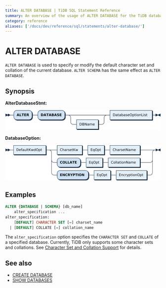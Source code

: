```yaml
---
title: ALTER DATABASE | TiDB SQL Statement Reference
summary: An overview of the usage of ALTER DATABASE for the TiDB database.
category: reference
aliases: ['/docs/dev/reference/sql/statements/alter-database/']
---
```


# ALTER DATABASE

`ALTER DATABASE` is used to specify or modify the default character set and collation of the current database. `ALTER SCHEMA` has the same effect as `ALTER DATABASE`.

## Synopsis

**AlterDatabaseStmt:**

![AlterDatabaseStmt](/media/sqlgram/AlterDatabaseStmt.png)

**DatabaseOption:**

![DatabaseOption](/media/sqlgram/DatabaseOption.png)

## Examples

```sql
ALTER {DATABASE | SCHEMA} [db_name]
    alter_specification ...
alter_specification:
    [DEFAULT] CHARACTER SET [=] charset_name
  | [DEFAULT] COLLATE [=] collation_name
```

The `alter_specification` option specifies the `CHARACTER SET` and `COLLATE` of a specified database. Currently, TiDB only supports some character sets and collations. See [Character Set and Collation Support](/character-set-and-collation.md) for details.

## See also

* [CREATE DATABASE](/sql-statements/sql-statement-create-database.md)
* [SHOW DATABASES](/sql-statements/sql-statement-show-databases.md)

